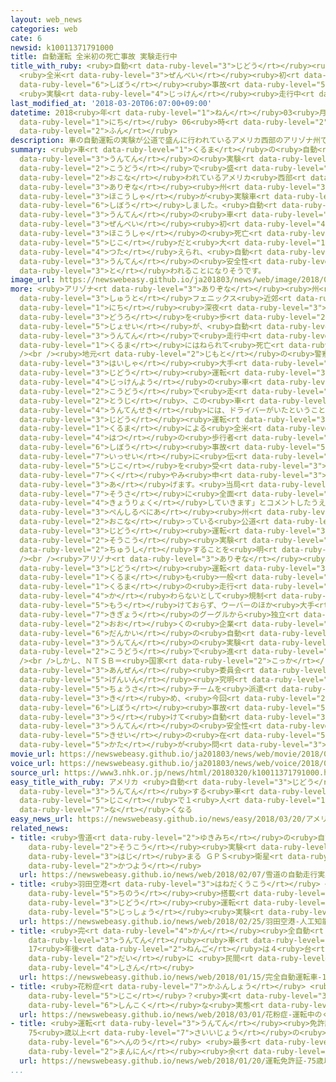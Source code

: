 ```yaml
---
layout: web_news
categories: web
cate: 6
newsid: k10011371791000
title: 自動運転 全米初の死亡事故 実験走行中
title_with_ruby: <ruby>自動<rt data-ruby-level="3">じどう</rt></ruby><ruby>運転<rt data-ruby-level="3">うんてん</rt></ruby>
  <ruby>全米<rt data-ruby-level="3">ぜんべい</rt></ruby><ruby>初<rt data-ruby-level="4">はつ</rt></ruby>の<ruby>死亡<rt
  data-ruby-level="6">しぼう</rt></ruby><ruby>事故<rt data-ruby-level="5">じこ</rt></ruby>
  <ruby>実験<rt data-ruby-level="4">じっけん</rt></ruby><ruby>走行中<rt data-ruby-level="2">そうこうちゅう</rt></ruby>
last_modified_at: '2018-03-20T06:07:00+09:00'
datetime: 2018<ruby>年<rt data-ruby-level="1">ねん</rt></ruby>03<ruby>月<rt data-ruby-level="1">がつ</rt></ruby>20<ruby>日<rt
  data-ruby-level="1">にち</rt></ruby> 06<ruby>時<rt data-ruby-level="2">じ</rt></ruby>07<ruby>分<rt
  data-ruby-level="2">ふん</rt></ruby>
description: 車の自動運転の実験が公道で盛んに行われているアメリカ西部のアリゾナ州で、歩行者が実験車にはねられて死亡しました。自動運転の車による全米初の歩行者の死亡事故だと大きく伝えられ、自動運転の安全性などが問われることになりそうです。
summary: <ruby>車<rt data-ruby-level="1">くるま</rt></ruby>の<ruby>自動<rt data-ruby-level="3">じどう</rt></ruby><ruby>運転<rt
  data-ruby-level="3">うんてん</rt></ruby>の<ruby>実験<rt data-ruby-level="4">じっけん</rt></ruby>が<ruby>公道<rt
  data-ruby-level="2">こうどう</rt></ruby>で<ruby>盛<rt data-ruby-level="6">さか</rt></ruby>んに<ruby>行<rt
  data-ruby-level="2">おこな</rt></ruby>われているアメリカ<ruby>西部<rt data-ruby-level="3">せいぶ</rt></ruby>の<ruby>アリゾナ<rt
  data-ruby-level="3">ありぞな</rt></ruby><ruby>州<rt data-ruby-level="3">しゅう</rt></ruby>で、<ruby>歩行者<rt
  data-ruby-level="3">ほこうしゃ</rt></ruby>が<ruby>実験車<rt data-ruby-level="4">じっけんしゃ</rt></ruby>にはねられて<ruby>死亡<rt
  data-ruby-level="6">しぼう</rt></ruby>しました。<ruby>自動<rt data-ruby-level="3">じどう</rt></ruby><ruby>運転<rt
  data-ruby-level="3">うんてん</rt></ruby>の<ruby>車<rt data-ruby-level="1">くるま</rt></ruby>による<ruby>全米<rt
  data-ruby-level="3">ぜんべい</rt></ruby><ruby>初<rt data-ruby-level="4">はつ</rt></ruby>の<ruby>歩行者<rt
  data-ruby-level="3">ほこうしゃ</rt></ruby>の<ruby>死亡<rt data-ruby-level="6">しぼう</rt></ruby><ruby>事故<rt
  data-ruby-level="5">じこ</rt></ruby>だと<ruby>大<rt data-ruby-level="1">おお</rt></ruby>きく<ruby>伝<rt
  data-ruby-level="4">つた</rt></ruby>えられ、<ruby>自動<rt data-ruby-level="3">じどう</rt></ruby><ruby>運転<rt
  data-ruby-level="3">うんてん</rt></ruby>の<ruby>安全性<rt data-ruby-level="5">あんぜんせい</rt></ruby>などが<ruby>問<rt
  data-ruby-level="3">と</rt></ruby>われることになりそうです。
image_url: https://newswebeasy.github.io/ja201803/news/web/image/2018/03/20/K10011371791_1803200615_1803200618_01_03.jpg
more: <ruby>アリゾナ<rt data-ruby-level="3">ありぞな</rt></ruby><ruby>州<rt data-ruby-level="3">しゅう</rt></ruby>の<ruby>州都<rt
  data-ruby-level="3">しゅうと</rt></ruby>フェニックス<ruby>近郊<rt data-ruby-level="7">きんこう</rt></ruby>で、１８<ruby>日<rt
  data-ruby-level="1">にち</rt></ruby><ruby>深夜<rt data-ruby-level="3">しんや</rt></ruby>、<ruby>道路<rt
  data-ruby-level="3">どうろ</rt></ruby>を<ruby>歩<rt data-ruby-level="2">ある</rt></ruby>いてわたっていた<ruby>女性<rt
  data-ruby-level="5">じょせい</rt></ruby>が、<ruby>自動<rt data-ruby-level="3">じどう</rt></ruby><ruby>運転<rt
  data-ruby-level="3">うんてん</rt></ruby>で<ruby>走行中<rt data-ruby-level="2">そうこうちゅう</rt></ruby>の<ruby>車<rt
  data-ruby-level="1">くるま</rt></ruby>にはねられて<ruby>死亡<rt data-ruby-level="6">しぼう</rt></ruby>しました。<br
  /><br /><ruby>地元<rt data-ruby-level="2">じもと</rt></ruby>の<ruby>警察<rt data-ruby-level="6">けいさつ</rt></ruby>によりますと、<ruby>配車<rt
  data-ruby-level="3">はいしゃ</rt></ruby><ruby>大手<rt data-ruby-level="1">おおて</rt></ruby>のウーバーが<ruby>自動<rt
  data-ruby-level="3">じどう</rt></ruby><ruby>運転<rt data-ruby-level="3">うんてん</rt></ruby>の<ruby>実験用<rt
  data-ruby-level="4">じっけんよう</rt></ruby>の<ruby>車<rt data-ruby-level="1">くるま</rt></ruby>を<ruby>公道<rt
  data-ruby-level="2">こうどう</rt></ruby>で<ruby>走<rt data-ruby-level="2">はし</rt></ruby>らせていて、<ruby>当時<rt
  data-ruby-level="2">とうじ</rt></ruby>、この<ruby>車<rt data-ruby-level="1">くるま</rt></ruby>の<ruby>運転席<rt
  data-ruby-level="4">うんてんせき</rt></ruby>には、ドライバーがいたということです。<br /><br />アメリカのメディアは「<ruby>自動<rt
  data-ruby-level="3">じどう</rt></ruby><ruby>運転<rt data-ruby-level="3">うんてん</rt></ruby>の<ruby>車<rt
  data-ruby-level="1">くるま</rt></ruby>による<ruby>全米<rt data-ruby-level="3">ぜんべい</rt></ruby><ruby>初<rt
  data-ruby-level="4">はつ</rt></ruby>の<ruby>歩行者<rt data-ruby-level="3">ほこうしゃ</rt></ruby>の<ruby>死亡<rt
  data-ruby-level="6">しぼう</rt></ruby><ruby>事故<rt data-ruby-level="5">じこ</rt></ruby>だ」と、<ruby>一斉<rt
  data-ruby-level="7">いっせい</rt></ruby>に<ruby>伝<rt data-ruby-level="4">つた</rt></ruby>えています。<ruby>事故<rt
  data-ruby-level="5">じこ</rt></ruby>を<ruby>受<rt data-ruby-level="3">う</rt></ruby>けてウーバーは「お<ruby>悔<rt
  data-ruby-level="7">く</rt></ruby>やみ<ruby>申<rt data-ruby-level="3">もう</rt></ruby>し<ruby>上<rt
  data-ruby-level="3">あ</rt></ruby>げます。<ruby>当局<rt data-ruby-level="3">とうきょく</rt></ruby>の<ruby>捜査<rt
  data-ruby-level="7">そうさ</rt></ruby>に<ruby>全面<rt data-ruby-level="3">ぜんめん</rt></ruby><ruby>協力<rt
  data-ruby-level="4">きょうりょく</rt></ruby>していきます」とコメントしたうえで、フェニックスや<ruby>東部<rt data-ruby-level="3">とうぶ</rt></ruby><ruby>ペンシルベニア<rt
  data-ruby-level="3">ぺんしるべにあ</rt></ruby><ruby>州<rt data-ruby-level="3">しゅう</rt></ruby>ピッツバーグなどで<ruby>行<rt
  data-ruby-level="2">おこな</rt></ruby>っている<ruby>公道<rt data-ruby-level="2">こうどう</rt></ruby>での<ruby>自動<rt
  data-ruby-level="3">じどう</rt></ruby><ruby>運転<rt data-ruby-level="3">うんてん</rt></ruby>の<ruby>走行<rt
  data-ruby-level="2">そうこう</rt></ruby><ruby>実験<rt data-ruby-level="4">じっけん</rt></ruby>をいったん<ruby>中止<rt
  data-ruby-level="2">ちゅうし</rt></ruby>することを<ruby>明<rt data-ruby-level="2">あき</rt></ruby>らかにしました。<br
  /><br /><ruby>アリゾナ<rt data-ruby-level="3">ありぞな</rt></ruby><ruby>州<rt data-ruby-level="3">しゅう</rt></ruby>は、<ruby>自動<rt
  data-ruby-level="3">じどう</rt></ruby><ruby>運転<rt data-ruby-level="3">うんてん</rt></ruby>の<ruby>車<rt
  data-ruby-level="1">くるま</rt></ruby>も<ruby>一般<rt data-ruby-level="7">いっぱん</rt></ruby>の<ruby>車<rt
  data-ruby-level="1">くるま</rt></ruby>の<ruby>走行<rt data-ruby-level="2">そうこう</rt></ruby>と<ruby>変<rt
  data-ruby-level="4">か</rt></ruby>わらないとして<ruby>規制<rt data-ruby-level="5">きせい</rt></ruby>を<ruby>設<rt
  data-ruby-level="5">もう</rt></ruby>けておらず、ウーバーのほか<ruby>大手<rt data-ruby-level="1">おおて</rt></ruby>ＩＴ<ruby>企業<rt
  data-ruby-level="7">きぎょう</rt></ruby>のグーグルから<ruby>独立<rt data-ruby-level="5">どくりつ</rt></ruby>したウェイモなど<ruby>多<rt
  data-ruby-level="2">おお</rt></ruby>くの<ruby>企業<rt data-ruby-level="7">きぎょう</rt></ruby>が、さまざまな<ruby>段階<rt
  data-ruby-level="6">だんかい</rt></ruby>の<ruby>自動<rt data-ruby-level="3">じどう</rt></ruby><ruby>運転<rt
  data-ruby-level="3">うんてん</rt></ruby>の<ruby>実験<rt data-ruby-level="4">じっけん</rt></ruby>を<ruby>公道<rt
  data-ruby-level="2">こうどう</rt></ruby>で<ruby>進<rt data-ruby-level="3">すす</rt></ruby>めています。<br
  /><br />しかし、ＮＴＳＢ＝<ruby>国家<rt data-ruby-level="2">こっか</rt></ruby><ruby>運輸<rt data-ruby-level="5">うんゆ</rt></ruby><ruby>安全<rt
  data-ruby-level="3">あんぜん</rt></ruby><ruby>委員会<rt data-ruby-level="3">いいんかい</rt></ruby>が<ruby>原因<rt
  data-ruby-level="5">げんいん</rt></ruby><ruby>究明<rt data-ruby-level="3">きゅうめい</rt></ruby>のための<ruby>調査<rt
  data-ruby-level="5">ちょうさ</rt></ruby>チームを<ruby>派遣<rt data-ruby-level="7">はけん</rt></ruby>することを<ruby>決<rt
  data-ruby-level="3">き</rt></ruby>め、<ruby>今回<rt data-ruby-level="2">こんかい</rt></ruby>の<ruby>死亡<rt
  data-ruby-level="6">しぼう</rt></ruby><ruby>事故<rt data-ruby-level="5">じこ</rt></ruby>を<ruby>受<rt
  data-ruby-level="3">う</rt></ruby>けて<ruby>自動<rt data-ruby-level="3">じどう</rt></ruby><ruby>運転<rt
  data-ruby-level="3">うんてん</rt></ruby>の<ruby>安全性<rt data-ruby-level="5">あんぜんせい</rt></ruby>や<ruby>規制<rt
  data-ruby-level="5">きせい</rt></ruby>の<ruby>在<rt data-ruby-level="5">あ</rt></ruby>り<ruby>方<rt
  data-ruby-level="5">かた</rt></ruby>が<ruby>問<rt data-ruby-level="3">と</rt></ruby>われることになりそうです。
movie_url: https://newswebeasy.github.io/ja201803/news/web/movie/2018/03/20/k10011371791_201803200615_201803200618.mp4
voice_url: https://newswebeasy.github.io/ja201803/news/web/voice/2018/03/20/k10011371791_201803200615_201803200618.mp3
source_url: https://www3.nhk.or.jp/news/html/20180320/k10011371791000.html
easy_title_with_ruby: アメリカ <ruby>自動<rt data-ruby-level="3">じどう</rt></ruby>で<ruby>運転<rt
  data-ruby-level="3">うんてん</rt></ruby>する<ruby>車<rt data-ruby-level="1">くるま</rt></ruby>の<ruby>事故<rt
  data-ruby-level="5">じこ</rt></ruby>で１<ruby>人<rt data-ruby-level="1">にん</rt></ruby>が<ruby>亡<rt
  data-ruby-level="7">な</rt></ruby>くなる
easy_news_url: https://newswebeasy.github.io/news/easy/2018/03/20/アメリカ-自動で運転する車の事故で1人が亡くなる
related_news:
- title: <ruby>雪道<rt data-ruby-level="2">ゆきみち</rt></ruby>の<ruby>自動<rt data-ruby-level="3">じどう</rt></ruby><ruby>走行<rt
    data-ruby-level="2">そうこう</rt></ruby><ruby>実験<rt data-ruby-level="4">じっけん</rt></ruby><ruby>始<rt
    data-ruby-level="3">はじ</rt></ruby>まる ＧＰＳ<ruby>衛星<rt data-ruby-level="5">えいせい</rt></ruby>「みちびき」<ruby>活用<rt
    data-ruby-level="2">かつよう</rt></ruby>
  url: https://newswebeasy.github.io/news/web/2018/02/07/雪道の自動走行実験始まる-GPS衛星みちびき活用
- title: <ruby>羽田空港<rt data-ruby-level="3">はねだくうこう</rt></ruby> <ruby>人工<rt data-ruby-level="2">じんこう</rt></ruby><ruby>知能<rt
    data-ruby-level="5">ちのう</rt></ruby><ruby>搭載<rt data-ruby-level="7">とうさい</rt></ruby>バスで<ruby>自動<rt
    data-ruby-level="3">じどう</rt></ruby><ruby>運転<rt data-ruby-level="3">うんてん</rt></ruby>の<ruby>実証<rt
    data-ruby-level="5">じっしょう</rt></ruby><ruby>実験<rt data-ruby-level="4">じっけん</rt></ruby>
  url: https://newswebeasy.github.io/news/web/2018/02/25/羽田空港-人工知能搭載バスで自動運転の実証実験
- title: <ruby>完<rt data-ruby-level="4">かん</rt></ruby><ruby>全自動<rt data-ruby-level="3">ぜんじどう</rt></ruby><ruby>運転<rt
    data-ruby-level="3">うんてん</rt></ruby><ruby>車<rt data-ruby-level="1">しゃ</rt></ruby>
    17<ruby>年後<rt data-ruby-level="2">ねんご</rt></ruby>は４<ruby>台<rt data-ruby-level="2">だい</rt></ruby>に１<ruby>台<rt
    data-ruby-level="2">だい</rt></ruby>に <ruby>民間<rt data-ruby-level="4">みんかん</rt></ruby>コンサルが<ruby>試算<rt
    data-ruby-level="4">しさん</rt></ruby>
  url: https://newswebeasy.github.io/news/web/2018/01/15/完全自動運転車-17年後は4台に1台に-民間コンサルが試算
- title: <ruby>花粉症<rt data-ruby-level="7">かふんしょう</rt></ruby> <ruby>運転中<rt data-ruby-level="3">うんてんちゅう</rt></ruby>のくしゃみで<ruby>事故<rt
    data-ruby-level="5">じこ</rt></ruby>？<ruby>実<rt data-ruby-level="3">じつ</rt></ruby>は<ruby>深刻<rt
    data-ruby-level="6">しんこく</rt></ruby>な<ruby>実態<rt data-ruby-level="5">じったい</rt></ruby>
  url: https://newswebeasy.github.io/news/web/2018/03/01/花粉症-運転中のくしゃみで事故実は深刻な実態
- title: <ruby>運転<rt data-ruby-level="3">うんてん</rt></ruby><ruby>免許証<rt data-ruby-level="7">めんきょしょう</rt></ruby>
    75<ruby>歳以上<rt data-ruby-level="7">さいいじょう</rt></ruby>の<ruby>自主<rt data-ruby-level="3">じしゅ</rt></ruby><ruby>返納<rt
    data-ruby-level="6">へんのう</rt></ruby> <ruby>最多<rt data-ruby-level="4">さいた</rt></ruby>の25<ruby>万人<rt
    data-ruby-level="2">まんにん</rt></ruby><ruby>余<rt data-ruby-level="5">よ</rt></ruby>
  url: https://newswebeasy.github.io/news/web/2018/01/20/運転免許証-75歳以上の自主返納-最多の25万人余
...
```

